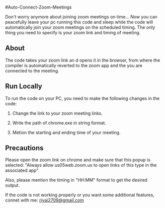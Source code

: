
#Auto-Connect-Zoom-Meetings

Don't worry anymore about joining zoom meetings on time...
Now you can peacefully leave your pc running this code and sleep while the code will automatically join your zoom meetings on the scheduled timing.
The only thing you need to specify is your zoom link and timing of meeting.




## About

The code takes your zoom link an d opens it in the browser, from where the compiler is automatically reverted to the zoom app and the you are connected to the meeting.

  
## Run Locally

To run the code on your PC, you need to make the following changes in the code:

1) Change the link to your zoom meeting links.

2) Write the path of chrome.exe in string format.

3) Metion the starting and ending time of your meeting.

## Precautions

Please open the zoom link on chrome and make sure that this popup is selected: "Always allow us05web.zoom.us to open links of this type in the associated app"

Also, please mention the timing in "HH:MM" format to get the desired output.

If the code is not working properly or you want some additional features, 
connet with me: riyaj2709@gmail.com 

  